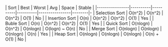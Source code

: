 | Sort           | Best     | Worst    | Avg      | Space          | Stable |
|----------------|----------|----------|----------|----------------|--------|-
| Selection Sort | O(n^2)   | O(n^2)   | O(n^2)   | O(1)           | No     |
| Insertion Sort | O(n)     | O(n^2)   | O(n^2)   | O(1)           | Yes    |
| Buble     Sort | O(n)     | O(n^2)   | O(n^2)   | O(1)           | Yes    |
| Quick     Sort | O(nlogn) | O(n^2)   | O(nlogn) | O(logn) ~ O(n) | No     |
| Merge     Sort | O(nlogn) | O(nlogn) | O(nlogn) | O(n)           | Yes    |
| Heap      Sort | O(nlogn) | O(nlogn) | O(nlogn) | O(n) + O(1)    | No     |


